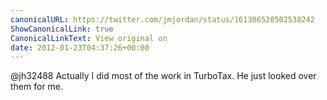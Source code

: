 ```yaml
---
canonicalURL: https://twitter.com/jmjordan/status/161306520502538242
ShowCanonicalLink: true
CanonicalLinkText: View original on
date: 2012-01-23T04:37:26+00:00
---
```

@jh32488 Actually I did most of the work in TurboTax. He just looked over them for me.